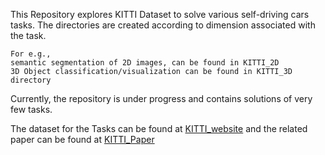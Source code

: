 This Repository explores KITTI Dataset to solve various self-driving cars tasks. 
The directories are created according to dimension associated with the task. 
```
For e.g., 
semantic segmentation of 2D images, can be found in KITTI_2D 
3D Object classification/visualization can be found in KITTI_3D directory
```

Currently, the repository is under progress and contains solutions of very few tasks.

The dataset for the Tasks can be found at [KITTI_website] and the related paper can be found at
[KITTI_Paper]

[KITTI_website]: <http://www.cvlibs.net/datasets/kitti/>
[KITTI_Paper]: <http://www.cvlibs.net/publications/Geiger2013IJRR.pdf>
